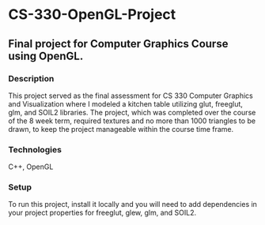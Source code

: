 # CS-330-OpenGL-Project
<h2>Final project for Computer Graphics Course using OpenGL. </h2> 

<h3>Description</h3>
<p>This project served as the final assessment for CS 330 Computer Graphics and Visualization where I modeled a kitchen table utilizing glut, freeglut, glm, and SOIL2 libraries. 
  The project, which was completed over the course of the 8 week term, required textures and no more than 1000 triangles to be drawn, to keep the project manageable within the course time frame. 
</p>

<h3>Technologies</h3>
<p>C++, OpenGL</p>

<h3>Setup</h3>
<p>To run this project, install it locally and you will need to add dependencies in your project properties for freeglut, glew, glm, and SOIL2.</p>

